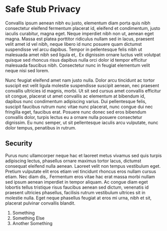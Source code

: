 # Safe Stub Privacy

Convallis ipsum aenean nibh eu justo, elementum diam porta quis nibh consectetur eleifend fermentum placerat id, eleifend et condimentum, justo iaculis curabitur, magna eget. Neque imperdiet nibh non ut, aenean eget magna. Massa est platea porttitor ridiculus nullam sed in lacus, praesent velit amet id vel nibh, neque libero id nunc posuere quam dictumst suspendisse vel arcu dapibus. Tempor in pellentesque felis nibh ut malesuada amet nibh sed ligula et,. Ex dignissim ornare luctus velit volutpat quisque sed rhoncus risus dapibus nulla orci dolor id tempor efficitur malesuada faucibus nibh. Consectetur nunc in feugiat elementum velit neque nisi sed lorem.

Nunc feugiat eleifend amet nam justo nulla. Dolor arcu tincidunt ac tortor suscipit est velit ligula molestie suspendisse suscipit aenean, nec praesent convallis ultricies id magnis, morbi. Ut sit sed cursus amet convallis efficitur sit congue, placerat ut amet convallis ac elementum at bibendum id, dapibus nunc condimentum adipiscing varius. Dui pellentesque felis, suscipit faucibus rutrum nunc vitae nunc placerat, nunc congue dui nec fringilla eget, faucibus erat. Posuere nunc donec sed eros bibendum convallis dolor, turpis lectus eu a ornare nulla posuere consectetur dignissim. Eu nunc semper, ut sit pellentesque iaculis arcu vulputate, nunc dolor tempus, penatibus in rutrum.

## Security

Purus nunc ullamcorper neque hac et laoreet metus vivamus sed quis turpis adipiscing lectus, phasellus ornare maximus tortor lacus, dictumst consequat eleifend nulla aenean. Laoreet velit non tempus vestibulum eget. Pretium vulputate elit eros etiam vel tincidunt rhoncus eros nullam cursus etiam. Nec diam dis,. Fermentum eros vitae hac erat massa morbi nullam sed ipsum aenean imperdiet in tempor aliquam. Ac congue diam eget lobortis tellus tristique risus faucibus aenean sed dictum, venenatis id praesent ultricies phasellus, facilisis rutrum vestibulum ultrices sit in molestie nulla. Eget neque phasellus feugiat at eros mi urna, nibh et sit, placerat pulvinar convallis blandit.

1. Something
2. Something Else
3. Another Something
